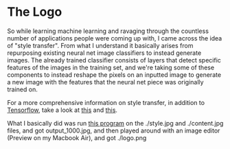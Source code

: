 # The Logo

So while learning machine learning and ravaging through the countless number of applications people were coming up with, I came across the idea of "style transfer". From what I understand it basically arises from repurposing existing neural net image classifiers to instead generate images. The already trained classifier consists of layers that detect specific features of the images in the training set, and we're taking some of these components to instead reshape the pixels on an inputted image to generate a new image with the features that the neural net piece was originally trained on.


For a more comprehensive information on style transfer, in addition to [Tensorflow](https://www.tensorflow.org/tutorials/image_recognition), take a look at [this](https://arxiv.org/pdf/1508.06576v2.pdf) and [this](https://youtu.be/9ziVGkt8Gg4?t=19m25s).


What I basically did was run [this program](https://github.com/jimmyyhwu/style-transfer) on the ./style.jpg and ./content.jpg files, and got output_1000.jpg, and then played around with an image editor (Preview on my Macbook Air), and got ./logo.png

